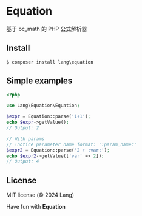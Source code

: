 Equation
===========

基于 bc_math 的 PHP 公式解析器

Install
---------------
```shell
$ composer install lang\equation
```

Simple examples
---------------

```PHP
<?php

use Lang\Equation\Equation;

$expr = Equation::parse('1+1');
echo $expr->getValue();
// Output: 2

// With params
// !notice parameter name format: ':param_name:'
$expr2 = Equation::parse('2 + :var:');
echo $expr2->getValue(['var' => 2]);
// Output: 4
```

License
-------

MIT license (© 2024 Lang)

Have fun with **Equation**
